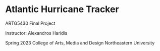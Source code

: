 # Atlantic Hurricane Tracker
ARTG5430 Final Project

Instructor: Alexandros Haridis

Spring 2023
College of Arts, Media and Design
Northeastern University
